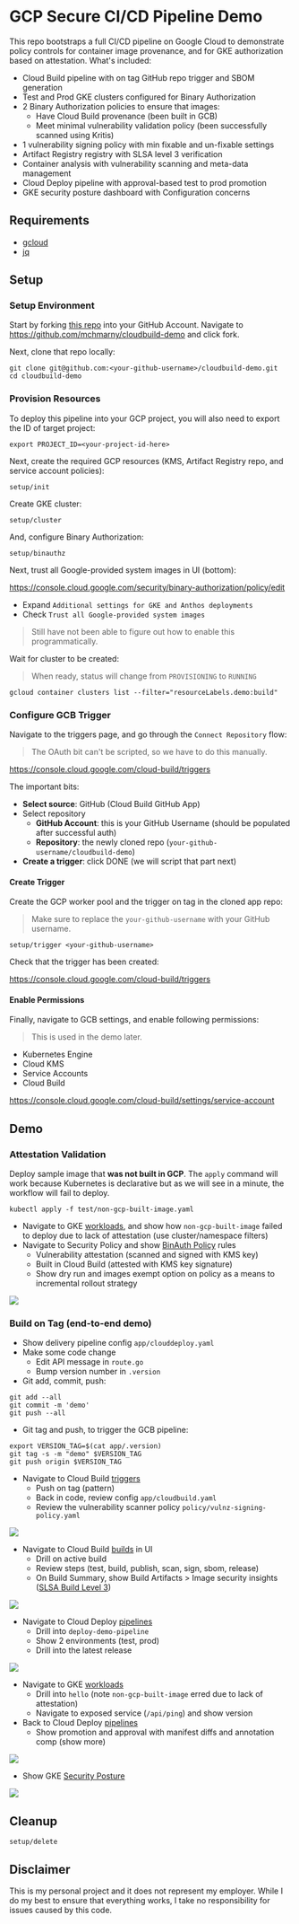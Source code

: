 # GCP Secure CI/CD Pipeline Demo

This repo bootstraps a full CI/CD pipeline on Google Cloud to demonstrate policy controls for container image provenance, and for GKE authorization based on attestation. What's included:

* Cloud Build pipeline with on tag GitHub repo trigger and SBOM generation
* Test and Prod GKE clusters configured for Binary Authorization
* 2 Binary Authorization policies to ensure that images:
  * Have Cloud Build provenance (been built in GCB)
  * Meet minimal vulnerability validation policy (been successfully scanned using Kritis)
* 1 vulnerability signing policy with min fixable and un-fixable settings
* Artifact Registry registry with SLSA level 3 verification 
* Container analysis with vulnerability scanning and meta-data management 
* Cloud Deploy pipeline with approval-based test to prod promotion
* GKE security posture dashboard with Configuration concerns

## Requirements 

* [gcloud](https://cloud.google.com/sdk/docs/install)
* [jq](https://stedolan.github.io/jq/download/)

## Setup 

### Setup Environment  

Start by forking [this repo](https://github.com/mchmarny/cloudbuild-demo) into your GitHub Account. Navigate to https://github.com/mchmarny/cloudbuild-demo and click fork.

Next, clone that repo locally: 

```shell
git clone git@github.com:<your-github-username>/cloudbuild-demo.git
cd cloudbuild-demo
```

### Provision Resources 

To deploy this pipeline into your GCP project, you will also need to export the ID of target project:

```shell
export PROJECT_ID=<your-project-id-here>
```

Next, create the required GCP resources (KMS, Artifact Registry repo, and service account policies):

```shell
setup/init
```

Create GKE cluster:

```shell
setup/cluster
```

And, configure Binary Authorization:

```shell
setup/binauthz
```

Next, trust all Google-provided system images in UI (bottom):

https://console.cloud.google.com/security/binary-authorization/policy/edit

* Expand `Additional settings for GKE and Anthos deployments`
* Check `Trust all Google-provided system images`

> Still have not been able to figure out how to enable this programmatically.

Wait for cluster to be created:

> When ready, status will change from `PROVISIONING` to `RUNNING`

```shell
gcloud container clusters list --filter="resourceLabels.demo:build"
```

### Configure GCB Trigger 

Navigate to the triggers page, and go through the `Connect Repository` flow:

> The OAuth bit can't be scripted, so we have to do this manually.

https://console.cloud.google.com/cloud-build/triggers

The important bits:

* **Select source**: GitHub (Cloud Build GitHub App)
* Select repository
  * **GitHub Account**: this is your GitHub Username (should be populated after successful auth)
  * **Repository**: the newly cloned repo (`your-github-username/cloudbuild-demo`)
* **Create a trigger**: click DONE (we will script that part next)

#### Create Trigger

Create the GCP worker pool and the trigger on tag in the cloned app repo:

> Make sure to replace the `your-github-username` with your GitHub username.

```shell
setup/trigger <your-github-username>
```

Check that the trigger has been created: 

https://console.cloud.google.com/cloud-build/triggers

#### Enable Permissions 

Finally, navigate to GCB settings, and enable following permissions: 

> This is used in the demo later.

* Kubernetes Engine
* Cloud KMS
* Service Accounts
* Cloud Build

https://console.cloud.google.com/cloud-build/settings/service-account


## Demo

### Attestation Validation

Deploy sample image that **was not built in GCP**. The `apply` command will work because Kubernetes is declarative but as we will see in a minute, the workflow will fail to deploy.

```shell
kubectl apply -f test/non-gcp-built-image.yaml
```

* Navigate to GKE [workloads](https://console.cloud.google.com/kubernetes/workload/overview), and show how `non-gcp-built-image` failed to deploy due to lack of attestation (use cluster/namespace filters)
* Navigate to Security Policy and show [BinAuth Policy](https://console.cloud.google.com/security/binary-authorization/policy) rules
  * Vulnerability attestation (scanned and signed with KMS key)
  * Built in Cloud Build (attested with KMS key signature)
  * Show dry run and images exempt option on policy as a means to incremental rollout strategy

![](images/gke-bad.png)

### Build on Tag (end-to-end demo)

* Show delivery pipeline config `app/clouddeploy.yaml`
* Make some code change
  * Edit API message in `route.go`
  * Bump version number in `.version`
* Git add, commit, push:

```shell
git add --all
git commit -m 'demo'
git push --all
```

* Git tag and push, to trigger the GCB pipeline:

```shell
export VERSION_TAG=$(cat app/.version)
git tag -s -m "demo" $VERSION_TAG
git push origin $VERSION_TAG
```

* Navigate to Cloud Build [triggers](https://console.cloud.google.com/cloud-build/triggers)
  * Push on tag (pattern)
  * Back in code, review config `app/cloudbuild.yaml`
  * Review the vulnerability scanner policy `policy/vulnz-signing-policy.yaml`

![](images/trigger.png)

* Navigate to Cloud Build [builds](https://console.cloud.google.com/cloud-build/builds) in UI
  * Drill on active build 
  * Review steps (test, build, publish, scan, sign, sbom, release)
  * On Build Summary, show Build Artifacts > Image security insights ([SLSA Build Level 3](https://slsa.dev/spec/v0.1/levels))

![](images/build.png)

* Navigate to Cloud Deploy [pipelines](https://console.cloud.google.com/deploy/delivery-pipelines)
  * Drill into `deploy-demo-pipeline`
  * Show 2 environments (test, prod)
  * Drill into the latest release 

![](images/deploy.png)

* Navigate to GKE [workloads](https://console.cloud.google.com/kubernetes/workload/overview)
  * Drill into `hello` (note `non-gcp-built-image` erred due to lack of attestation)
  * Navigate to exposed service (`/api/ping`) and show version
* Back to Cloud Deploy [pipelines](https://console.cloud.google.com/deploy/delivery-pipelines) 
  * Show promotion and approval with manifest diffs and annotation comp (show more)

![](images/approve.png)

* Show GKE [Security Posture](https://console.cloud.google.com/kubernetes/security/dashboard)

![](images/posture.png)

## Cleanup 

```shell
setup/delete
```

## Disclaimer

This is my personal project and it does not represent my employer. While I do my best to ensure that everything works, I take no responsibility for issues caused by this code.